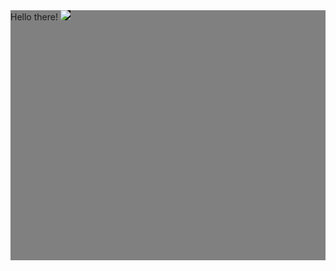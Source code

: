 <html>
	<div style="background-color:grey;height:400;">
	Hello there!
	<img style="background-color: #000000;" src="https://readme-typing-svg.herokuapp.com/?color=00FF00&width=700&height=60&lines=Ready+to+Unleash+the+Full+Power+of+Data+for+your+Business?;Contact+me...;Data+and+Business+Analyst&center=true">
	</div>
</html>
